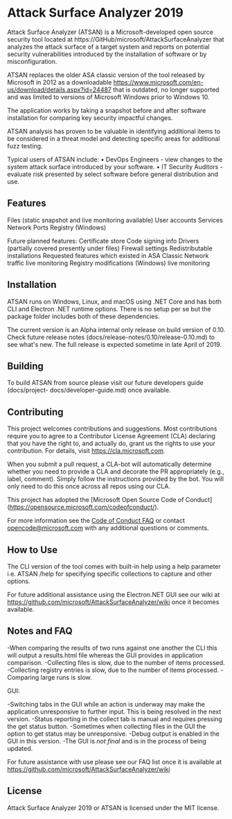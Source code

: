 ﻿# Attack Surface Analyzer 2019

Attack Surface Analyzer (ATSAN) is a Microsoft-developed open source security tool 
located at https://GitHub/microsoft/AttackSurfaceAnalyzer that analyzes the attack 
surface of a target system and reports on potential security vulnerabilities introduced by 
the installation of software or by misconfiguration. 

ATSAN replaces the older ASA classic version of the tool released by Microsoft in 2012 
as a downloadable https://www.microsoft.com/en-us/download/details.aspx?id=24487 
that is outdated, no longer supported and was limited to versions of Microsoft Windows 
prior to Windows 10.  

The application works by taking a snapshot before and after software installation for 
comparing key security impactful changes.

ATSAN analysis has proven to be valuable in identifying additional items to be 
considered in a threat model and detecting specific areas for additional fuzz testing.

Typical users of ATSAN include:
•	DevOps Engineers - view changes to the system attack surface introduced by your 
software.
•	IT Security Auditors - evaluate risk presented by select software before general 
distribution and use.

## Features

Files (static snapshot and live monitoring available)
User accounts
Services
Network Ports
Registry (Windows)

Future planned features:
Certificate store
Code signing info
Drivers (partially covered presently under files)
Firewall settings
Redistributable installations
Requested features which existed in ASA Classic
Network traffic live monitoring
Registry modifications (Windows) live monitoring

## Installation

ATSAN runs on Windows, Linux, and macOS using .NET Core and has both CLI and 
Electron .NET runtime options.  There is no setup per se but the package folder includes 
both of these dependencies.  

The current version is an Alpha internal only release on build version of 0.10. Check 
future release notes (docs/release-notes/0.10/release-0.10.md) to see what's new.  The 
full release is expected sometime in late April of 2019.

## Building

To build ATSAN from source please visit our future developers guide (docs/project-
docs/developer-guide.md) once available.

## Contributing

This project welcomes contributions and suggestions. Most contributions require you to 
agree to a Contributor License Agreement (CLA) declaring that you have the right to, 
and actually do, grant us the rights to use your contribution. For details, visit 
https://cla.microsoft.com.

When you submit a pull request, a CLA-bot will automatically determine whether you 
need to provide a CLA and decorate the PR appropriately (e.g., label, comment). Simply 
follow the instructions provided by the bot. You will only need to do this once across all 
repos using our CLA.

This project has adopted the [Microsoft Open Source Code of Conduct]
(https://opensource.microsoft.com/codeofconduct/).

For more information see the [Code of Conduct FAQ](https://opensource.microsoft.com/codeofconduct/faq/) or
contact [opencode@microsoft.com](mailto:opencode@microsoft.com) with any additional questions or comments.

## How to Use

The CLI version of the tool comes with built-in help using a help parameter i.e. ATSAN 
/help for specifying specific collections to capture and other options.  

For future additional assistance using the Electron.NET GUI see our wiki at 
https://github.com/microsoft/AttackSurfaceAnalyzer/wiki once it becomes available.

## Notes and FAQ

-When comparing the results of two runs against one another the CLI this will output a 
results.html file whereas the GUI provides in application comparison.
-Collecting files is slow, due to the number of items processed.
-Collecting registry entries is slow, due to the number of items processed.
-Comparing large runs is slow.

GUI:

-Switching tabs in the GUI while an action is underway may make the application 
unresponsive to further input.  This is being resolved in the next version.
-Status reporting in the collect tab is manual and requires pressing the get status button.
-Sometimes when collecting files in the GUI the option to get status may be 
unresponsive.
-Debug output is enabled in the GUI in this version.
-The GUI is *not final* and is in the process of being updated.

For future assistance with use please see our FAQ list once it is available at 
https://github.com/microsoft/AttackSurfaceAnalyzer/wiki 

## License

Attack Surface Analyzer 2019 or ATSAN is licensed under the MIT license.
